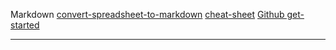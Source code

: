 Markdown
[convert-spreadsheet-to-markdown](https://tabletomarkdown.com/convert-spreadsheet-to-markdown/)
[cheat-sheet](https://www.markdownguide.org/cheat-sheet/)
[Github get-started](https://docs.github.com/en/get-started/writing-on-github/getting-started-with-writing-and-formatting-on-github/basic-writing-and-formatting-syntax)

---
